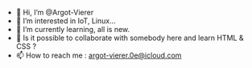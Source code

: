- 👋 Hi, I’m @Argot-Vierer
- 👀 I’m interested in IoT, Linux...
- 🌱 I’m currently learning, all is new.
- 💞️ Is it possible to collaborate with somebody here and learn HTML & CSS ? 
- 📫 How to reach me : argot-vierer.0e@icloud.com

<!---
Argot-Vierer/Argot-Vierer is a ✨ special ✨ repository because its `README.md` (this file) appears on your GitHub profile.
You can click the Preview link to take a look at your changes.
--->
